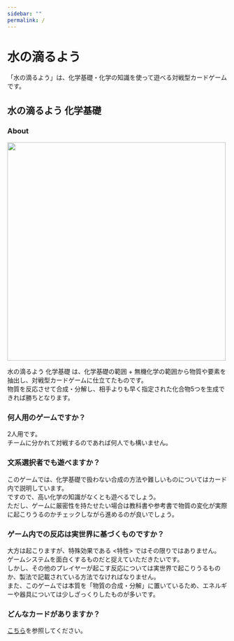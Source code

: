 ```yaml
---
sidebar: ""
permalink: /
---
```

# 水の滴るよう
「水の滴るよう」は、化学基礎・化学の知識を使って遊べる対戦型カードゲームです。  

## 水の滴るよう 化学基礎
### About
<img src="https://pbs.twimg.com/media/EMFiULtU8AAHprD?format=jpg&name=medium" height="500">

水の滴るよう 化学基礎 は、化学基礎の範囲 + 無機化学の範囲から物質や要素を抽出し、対戦型カードゲームに仕立てたものです。  
物質を反応させて合成・分解し、相手よりも早く指定された化合物5つを生成できれば勝ちとなります。  

### 何人用のゲームですか？
2人用です。  
チームに分かれて対戦するのであれば何人でも構いません。

### 文系選択者でも遊べますか？
このゲームでは、化学基礎で扱わない合成の方法や難しいものについてはカード内で説明しています。  
ですので、高い化学の知識がなくとも遊べるでしょう。  
ただし、ゲームに厳密性を持たせたい場合は教科書や参考書で物質の変化が実際に起こりうるのかチェックしながら進めるのが良いでしょう。

### ゲーム内での反応は実世界に基づくものですか？
大方は起こりますが、特殊効果である <特性> ではその限りではありません。  
ゲームシステムを面白くするものだと捉えていただきたいです。  
しかし、その他のプレイヤーが起こす反応については実世界で起こりうるものか、製法で記載されている方法でなければなりません。  
また、このゲームでは本質を「物質の合成・分解」に置いているため、エネルギーや器具については少しざっくりしたものが多いです。

### どんなカードがありますか？
[こちら](/base/cards/index)を参照してください。
